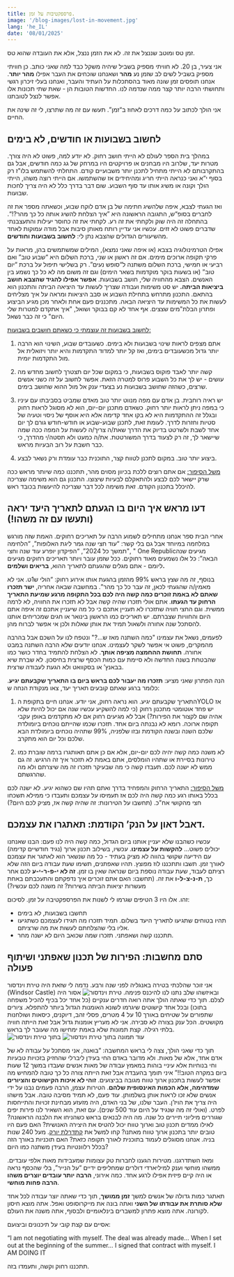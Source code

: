 ```yaml
---
title: פרספקטיבות על זמן.
image: '/blog-images/lost-in-movement.jpg'
lang: 'he_IL'
date: '08/01/2025'
---
```

זמן טס ומוטב שננצל את זה. לא את הזמן ננצל, אלא את העובדה שהוא טס.

אני צעיר, בן 20. לא חוויתי מספיק בשביל שיהיה משקל כבד למה שאני כותב. כן חוויתי מספיק בשביל לשים לב שזמן נע **מהר** ושאנחנו שוכחים את העבר אפילו **מהר יותר**. אנחנו תופסים זמן שונה מאוד בהסתכלות על העתיד והעבר, ואנחנו בעלי זיכרון רגשי ותחושתי הרבה יותר קצר ממה שנדמה לנו. החדשות הטובות הן - שאת שתי תכונות אלו אפשר לנצל לטובתנו.

אני הולך לכתוב על כמה דרכים לאחוז ב“זמן”. תעשו עם זה מה שתרצו, לי זה שינה את החיים.

## לחשוב בשבועות או חודשים, לא בימים

במהלך בית הספר לעולם לא הייתי חושב רחוק. לא יודע למה, פשוט לא היה צורך. מטרות יעד, שלרוב היו מבחנים או פרויקטים היו במרחק של גג כמה חודשים, אבל גם בהתקרבותם לא הייתי מתחיל לתכנן יותר משבועיים קודם. התחלתי להשתמש בלו"ז רק בסוף י“א ואני כנראה הייתי חריג ומהיחידים אז שהשתמשו. אם הייתי רוצה משהו, הייתי הולך וקונה או משיג אותו עד סוף השבוע. שום דבר בדרך כלל לא היה צריך לחכות שבועות.

ואז הגעתי לצבא, איפה שלהשיג חתימה של בן אדם לוקח שבוע, וכשאתה מספר את זה לחברים בסופ“ש, התגובה הראשונה היא ”איך הצלחת להשיג אותה כל כך מהר?!“. בהתחלה זה היה שוק ולקחתי את זה רע. לקחתי את זה כחוסר יעילות והתעצבנתי שדברים פשוט לא זזים. עכשיו אני עדיין רותח מאותן סיבות אבל מודה עמוקות לאחד מהשיעורים הגדולים שהצבא נתן לי: **לחשוב בשבועות וחודשים**.

אפילו הטרמינולוגיה בצבא (או איפה שאני נמצא), המילים שמשתמשים בהן, מראות על פרקי תקופה ארוכים מימים. אם זה ראשון או שני, ברכת השלום היא “שבוע טוב” ואם רביעי או חמישי, ברכת השלום משתנה ל“סופש נעים”. רק בשלישי תיפול על ברכת “יום טוב” (או בשעות בוקר מוקדמות בשאר הימים) וגם זה משום מה לא כל כך נשמע בין האנשים. הצבא מהחוויה שלי, חושב בשבועות. **אפשר אפילו להגיד שהצבא חושב ביציאות הביתה.** יש סט משימות ועבודה שצריך לעשות עד היציאה הביתה והתכנון הוא בהתאם. התכנון מתרחש בתחילת השבוע או סבב היציאות ומראה על איך מצליחים לעשות את כל המשימות עד היציאה הבאה. מתכננים פעם אחת ולאחר מכן מגיע הביצוע ופתרון הבלת"מים שצצים. אף אחד לא קם בבוקר ושואל, "איך אתקדם למטרות שלי היום" כי זה כבר נשאל.

<u>לחשוב בשבועות זה עוצמתי כי כשאתם חושבים בשבועות:</u>

1.	אתם מצפים לראות שינוי בשבועות ולא בימים. כשעובדים שבוע, השינוי הוא הרבה יותר גדול מכשעובדים בימים, ואז קל יותר למדוד התקדמות והיא יותר ויזואלית אל מול התקדמות יומית.

2.	קשה יותר לאבד פוקוס בשבועות, כי במקום שכל יום תצטרך לחשוב מחדש מה עושים - יש לך את כל השבוע פרוס למטרה הזאת. אפשר לחשוב על זה כשני אנשים שרצים, כשהזה שחושב בשבועות נע בצעדי ענק אל מול ההוא שחושב בימים.

3.	יש ראיה רוחבית. בן אדם עם מפה מנווט יותר טוב מאדם שמביט בסביבתו עם עיניו כי במפה ניתן לראות יותר רחוק. כשאדם מתכנן יום-יום, הוא לא מסוגל לראות רחוק ובגלל זה ההתקדמות היא לא בקו אחד קדימה אלא היא אוסף של ניסוי וטעיה של סטיות וחזרות לדרך. לעומת זאת, לתכנן שבוע-שבוע או חודש-חודש גורם לך יום אחד לשבת ולשרטט בדיוק את הדרך שאת/ה צריך/ה לעשות על המפה ככה שמה שיישאר לך, זה רק לצעוד בדרך המשורטטת. את/ה כמעט ולא תסטה/י מהדרך, כי כבר חשבת על רוב הבעיות מראש.

4.	ביצוע יותר טוב. במקום לתכנן לטווח קצר, התוכנית כבר עומדת ורק נשאר לבצע.

<u>משל הסיפור:</u> אם אתם רוצים ללכת בכיוון מסוים מהר, תתכננו כמה שיותר מראש ככה שרק יישאר לכם לבצע ולהתאקלם לבעיות שיצוצו. התכנון גם הוא משימה שצריכה להיכלל בתכנון הקודם. זאת משימה לכל דבר שצריכה להיעשות בכובד ראש.

##  דעו מראש איך היום בו הגעתם לתאריך היעד יראה (ותעשו עם זה משהו!)

אחרי הבית ספר אנחנו מתחילים לשמוע הרבה על תאריכים רחוקים. האמת שזה מורגש במלחמה במיוחד אבל גם בלי קשר: “עוד חצי שנה גמר ליגת האלופות”, “הלחימה תמשך כל 2024”, “הפיקדון יופרע עוד שנה וחצי", " One Republicמגיעים שנה הבאה”: כל אלו נשמעים מאוד רחוקים. ככל שזמן עובר ויותר תאריכים רחוקים מגיעים ליומם - אתם מגלים שהגעתם לתאריך ההוא, **בריאים ושלמים.** 

בנוסף, זה מה שצץ בראש 99% מהזמן בהגעת אותו אירוע רחוק: “הולי ש1ט. אני לא מאמין/ה שהגעתי לכאן, זה עבר כל כך מהר”. במחשבה שבאה אחריה, **ישר תזכרו שאתם לא באמת זוכרים כמה קשה היה לכם בכל התקופה מרגע שמיעת התאריך הרחוק עד הגעתו**. אתם אולי תזכרו שהיה קשה אבל לא תזכרו את החוויה, לא לרמה ממשית. וגם החצי חוויה שתזכרו לא תעניין אתכם כי כל מה שיעניין אתכם זה איפה אתם היום והחוויות שצברתם. יש תאריכים כמו הראשון בינואר או חגים שמכריחים אותנו להסתכל שנה אחורה ולשאול תמיד את אותן שאלות ולכן אי אפשר לברוח מהן. 

לפעמים, נשאל את עצמינו "כמה השתנה מאז ש...?" ונטפח לנו על השכם אבל בהרבה מהמקרים, פשוט אי אפשר לשקר לעצמינו. אנחנו יודעים שלא הרבה השתנה במבט אחורה. **תחושת ההחמצה מציפה אותך**. לא הצלחת להתמיד בחדר כושר כמו שהבטחת בשנה החדשה ולא סיימת עם כמות הכסף שרצית בחיסכון. לא שברת שיא בבאנץ’ או בסקוואט ולא הגעת לעבודה שרצית.

הנה הפתרון שאני מציע: **תזכרו מה יעבור לכם בראש ביום בו התאריך שקבעתם יגיע**. כלומר ברגע שאתם קובעים תאריך יעד, צאו מנקודת הנחה ש:

1.	התאריך שקבעתם יגיע. הוא נראה רחוק, אני יודע. אנחנו חיים בתקופת הYOLO אז יש פחד אוטומטי מתכנון רחוק (כי למה להשקיע עכשיו שנה אם יכול להיות שלא אהיה שם לקצור את הפירות?) אבל לא מגיעים רחוק אם לא מתקדמים באופן עקבי תקופה ארוכה. רומא לא נבנתה ביום אחד. תזכרו שכמו שהייתם נוכחים ביומולדת שלכם השנה ובשנה הקודמת ובזו שלפניה, 99% שתהיה נוכחים ביומולדת הבא שלכם וכל יום הוא מתקרב.

2.	לא משנה כמה קשה יהיה לכם יום-יום, אלא אם כן אתם תאותגרו ברמה שוברת כמו טירונות בסיירת או שתהיו הומלסים, אתם באמת לא תזכור איך זה הרגיש. זה גם ממש לא ישנה לכם. תעבדו קשה כי מה שבעיקר תזכרו זה מה שיצרתם ולא מה שהרגשתם.

<u>משל הסיפור:</u> התאריך הרחוק והמפחיד בדרך ואתם תהיו שם כשהוא יגיע. לא ישנה לכם בכלל באותו רגע כמה קשה היה לכם אז תעמיסו על עצמכם ותעבדו כי ממילא תשכחו חצי מהקושי אח"כ. (תחשבו על הטירונות: זה שהיה קשה אז, מציק לכם היום?)

## דאבל דאון על הנק’ הקודמת: תאתגרו את עצמכם.

עכשיו כשהבנו שלא יעניין אותנו ביום הגדול, כמה קשה היה לנו פעם: הבנו שאנחנו יכולים פשוט… **להקשות על עצמינו**. עכשיו, בשילוב תכנון ארוך (נגיד חודשיים קדימה) עם הידיעה שקושי בהווה לא מציק בעתיד - כל מה שנשאר הוא לאתגר את עצמכם לאורך זמן. תשבו ותתכננו לוז מפוצץ. תהיו שאפתנים, תשימו שעת עבודה ביום הזה שלא רציתם לעבוד, שעת עבודה נוספת ביום שנראה שאין בו זמן. **זה לא י-פ-ר-י-ע** לכם אחר כך, **ת-נ-צ-ל-ו** את זה. (תחשבו: האם אתם זוכרים איך נדפקתם והתעכבתם באחת מעשרות יציאות הביתה בשירות? זה משנה לכם עכשיו?)

זהו. אלו היו 3 הטיפים שגרמו לי לשנות את הפרספקטיבה על זמן. לסיכום:
-	תחשבו בשבועות, לא בימים
-	תהיו בטוחים שתגיעו לתאריך היעד בשלום. תמיד תזכרו מה תגידו לעצמכם כשתגיעו אליו בלי שהצלחתם לעשות את מה שרציתם.
-	תתכננו קשה ושאפתני. תזכרו שמה שכואב היום לא ישנה מחר.

## סתם מחשבות: הפירות של תכנון שאפתני ושיתוף פעולה

אני זוכר שהלכתי בטירה באנגליה לפני שנה ורבע. נדמה לי שזאת היה טירת וינדסור (Windsor Castle) ובאיזשהו שלב נתנו לנו להיכנס פנימה. 
![טירת וינדסור](/blog-images/windsor_caslte_out.jpeg)
אסור היה לצלם. תוך כדי שאתה הולך אתה רואה חדרים ענקיים (כל אחד יכל בכיף להכיל משפחה בתוכו) ובכל אחד קישוטים שיגרמו לשונא האומנות הגדול ביותר להתפלא. ציורים שתפורים על שטיחים באורך 10 על 4 מטרים, פסלי זהב, דיוקנים, כיסאות ושולחנות מקושטים. הכל ענק בצורה לא סבירה. אני לא מעריץ אומנות גדול אבל זאת הייתה חוויה בלתי רגילה. קצת תמונות שלא באמת ימחישו מה שעובר לך בראש.
![בתוך טירת וינדסור](/blog-images/windsor_castle_in.jpg)
![עוד תמונה בתוך טירת וינדסור](/blog-images/windsor_castle_in_2.jpg)

תוך כדי שאני הולך, צצה לי בראש המחשבה: “בואנה, אני מסתכל על עבודה לא של אדם אחד, אלא של מאות. ולא מדובר באדם החי בעידן ליברלי שהחזיק בזכויות טבעיות וחי בנוחיות אלא עיניי בוהות במאמץ עבודה של מאות אנשים שעבדו במשך 12 שעות ביום במקרה הטוב!!” איני תומך בהעבדה אבל זאת הייתה צורה כל כך טובה להמחיש מה אפשר לעשות בתכנון ארוך טווח מגובה בביצועים. **זוהי לא איכות הקישוטים והציורים שמדהימה, אלא הכמות האינסופית שלהם**.  הטירות עצמן, הרבה פעמים נבנו על ידי אנשים שלא זכו לראות אותן בשלמותן. עוד פעם, לא תמיד מסיבה טובה. אבל מישהו היה צריך את הויז’ן. העבר שלנו, של בני האדם, היה מזעזע מבחינת זכויות והתייחסות לפרט. (ואולי זה מה שנגיד על היום עוד 500 שנים). עם זאת, הוא השאיר לנו פירות יפים שגוררים מיליוני תיירים כל שנה. מה היה לבנאים בראש כשהניחו את הלבנה הראשונה? לאילו ממדים תכנון טוב וארוך טווח יכול להטיס את היצירה האנושית? האם פעם היו טובים יותר בתכנון ארוך טווח מאתנו? קחו למשל את [קתדרלת יורק](https://he.wikipedia.org/wiki/%D7%A7%D7%AA%D7%93%D7%A8%D7%9C%D7%AA_%D7%99%D7%95%D7%A8%D7%A7). מעל 240 שנות בניה. אנחנו מסוגלים לעמוד בתוכנית לאורך תקופה כזאת? האם תוכניות באורך הזה בכלל רלוונטיות בעידן משתנה כמו היום?

ומאז השתדרגנו. מטירות הגענו לחברות טק עצומות שמעבידות מאות אלפי עובדים. ממשהו מוחשי וענק למיליארדי דולרים שמחליפים ידיים “על הנייר”, בלי שהכסף נראה או היה קיים פיזית אפילו לרגע אחד. כמה אירוני, **הרבה יותר עובדים יוצרים משהו הרבה פחות מוחשי**. 

תאתגר כמות גדולה של אנשים למשך **זמן ממושך**, תוך כדי שאתה יוצר עבודה לכל אחד **שלא סותרת את עבודתו של השני** ואתה בונה את מייקרוסופט ואפל. אתה מוצא חיסון לקורונה. אתה מוצא פתרון למשברים בינלאומיים ולבסוף, אתה משנה את העולם.

אסיים עם קצת קובי על תיכנונים וביצועם:

“I am not negotiating with myself. The deal was already made… When I set out at the beginning of the summer… I signed that contract with myself. I AM DOING IT

תתכננו רחוק וקשה, ותעמדו בזה.
